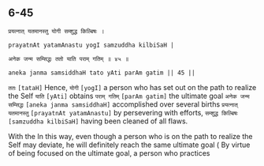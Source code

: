 ## 6-45


```shloka-sa
प्रयत्नात् यतमानस्तु योगी सम्शुद्ध किल्बिषः ।
```
```shloka-sa-hk
prayatnAt yatamAnastu yogI samzuddha kilbiSaH |
```
```shloka-sa
अनेक जन्म सम्सिद्धः ततो याति पराम् गतिम् ॥ ४५ ॥
```
```shloka-sa-hk
aneka janma samsiddhaH tato yAti parAm gatim || 45 ||
```

`ततः` `[tataH]` Hence, `योगी` `[yogI]` a person who has set out on the path to realize the Self `याति` `[yAti]` obtains `पराम् गतिम्` `[parAm gatim]` the ultimate goal `अनेक जन्म सम्सिद्धः` `[aneka janma samsiddhaH]` accomplished over several births `प्रयत्नात् यतमानस्तु` `[prayatnAt yatamAnastu]` by persevering with efforts, `सम्शुद्ध किल्बिषः` `[samzuddha kilbiSaH]` having been cleaned of all flaws.

With the 
In this way, even though a person who is on the path to realize the Self may deviate, he will definitely reach the same ultimate goal (
By virtue of being focused on the ultimate goal, a person who practices 

